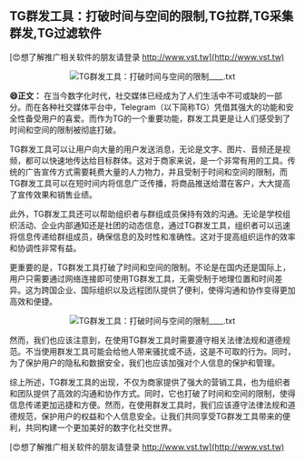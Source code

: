 ## **TG群发工具：打破时间与空间的限制,TG拉群,TG采集群发,TG过滤软件**

[😍想了解推广相关软件的朋友请登录 http://www.vst.tw](http://www.vst.tw)

 <center><img src="https://vst.tw/MP4/tuiguang/png/7.png" alt="TG群发工具：打破时间与空间的限制____.txt"></center>

**😄正文：**
在当今数字化时代，社交媒体已经成为了人们生活中不可或缺的一部分。而在各种社交媒体平台中，Telegram（以下简称TG）凭借其强大的功能和安全性备受用户的喜爱。而作为TG的一个重要功能，群发工具更是让人们感受到了时间和空间的限制被彻底打破。

TG群发工具可以让用户向大量的用户发送消息，无论是文字、图片、音频还是视频，都可以快速地传达给目标群体。这对于商家来说，是一个非常有用的工具。传统的广告宣传方式需要耗费大量的人力物力，并且受制于时间和空间的限制，而TG群发工具可以在短时间内将信息广泛传播，将商品推送给潜在客户，大大提高了宣传效果和销售业绩。

此外，TG群发工具还可以帮助组织者与群组成员保持有效的沟通。无论是学校组织活动、企业内部通知还是社团的动态信息，通过TG群发工具，组织者可以迅速将信息传递给群组成员，确保信息的及时性和准确性。这对于提高组织运作的效率和协调性非常有益。

更重要的是，TG群发工具打破了时间和空间的限制。不论是在国内还是国际上，用户只需要通过网络连接即可使用TG群发工具，无需受制于地理位置和时间差异。这为跨国企业、国际组织以及远程团队提供了便利，使得沟通和协作变得更加高效和便捷。

 <center><img src="https://vst.tw/MP4/tuiguang/png/3.png" alt="TG群发工具：打破时间与空间的限制____.txt"></center>

然而，我们也应该注意到，在使用TG群发工具时需要遵守相关法律法规和道德规范。不当使用群发工具可能会给他人带来骚扰或不适，这是不可取的行为。同时，为了保护用户的隐私和数据安全，我们也应该加强对个人信息的保护和管理。

综上所述，TG群发工具的出现，不仅为商家提供了强大的营销工具，也为组织者和团队提供了高效的沟通和协作方式。同时，它也打破了时间和空间的限制，使得信息传递更加迅捷和方便。然而，在使用群发工具时，我们应该遵守法律法规和道德规范，保护用户的权益和个人信息安全。让我们共同享受TG群发工具带来的便利，共同构建一个更加美好的数字化社交世界。

[😍想了解推广相关软件的朋友请登录 http://www.vst.tw](http://www.vst.tw)



